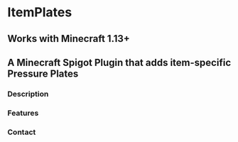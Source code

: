 # ItemPlates

## Works with Minecraft 1.13+

## A Minecraft Spigot Plugin that adds item-specific Pressure Plates

### Description

### Features

### Contact
